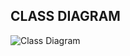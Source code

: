 ## CLASS DIAGRAM
![Class Diagram](http://www.plantuml.com/plantuml/proxy?src=https://raw.githubusercontent.com/LuckyWirasakti/Presensi-AMCC/master/ClassDiagram/classDiagram.puml)
